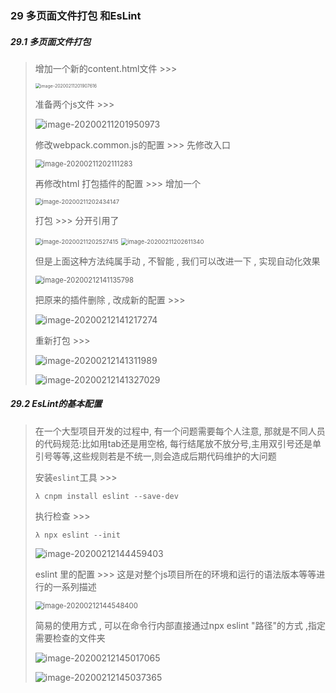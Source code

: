 ### 29 多页面文件打包 和EsLint

##### 29.1 多页面文件打包

> 增加一个新的content.html文件 >>>
>
> <img src="..\images\image-20200211201907616.png" alt="image-20200211201907616" style="zoom:50%;" />
>
> 准备两个js文件 >>>
>
> ![image-20200211201950973](..\images\image-20200211201950973.png)
>
> 修改webpack.common.js的配置 >>> 先修改入口
>
> <img src="..\images\image-20200211202111283.png" alt="image-20200211202111283" style="zoom:80%;" />
>
> 再修改html 打包插件的配置 >>> 增加一个
>
> <img src="..\images\image-20200211202434147.png" alt="image-20200211202434147" style="zoom:67%;" />
>
> 打包 >>> 分开引用了
>
> <img src="..\images\image-20200211202527415.png" alt="image-20200211202527415" style="zoom: 67%;" />
>
> <img src="..\images\image-20200211202611340.png" alt="image-20200211202611340" style="zoom:67%;" />
>
> 但是上面这种方法纯属手动 , 不智能 , 我们可以改进一下 , 实现自动化效果
>
> <img src="..\images\image-20200212141135798.png" alt="image-20200212141135798" style="zoom:80%;" />
>
> 把原来的插件删除 , 改成新的配置 >>>
>
> ![image-20200212141217274](..\images\image-20200212141217274.png)
>
> 重新打包 >>>
>
> ![image-20200212141311989](..\images\image-20200212141311989.png)
>
> ![image-20200212141327029](..\images\image-20200212141327029.png)

##### 29.2 EsLint的基本配置

> 在一个大型项目开发的过程中, 有一个问题需要每个人注意, 那就是不同人员的代码规范:比如用tab还是用空格, 每行结尾放不放分号,主用双引号还是单引号等等,这些规则若是不统一,则会造成后期代码维护的大问题
>
> 安装`eslint`工具 >>>
>
> ```nginx
> λ cnpm install eslint --save-dev
> ```
>
> 执行检查 >>>
>
> ```nginx
> λ npx eslint --init
> ```
>
> ![image-20200212144459403](..\images\image-20200212144459403.png)
>
> eslint 里的配置 >>> 这是对整个js项目所在的环境和运行的语法版本等等进行的一系列描述
>
> <img src="..\images\image-20200212144548400.png" alt="image-20200212144548400" style="zoom:80%;" />
>
> 简易的使用方式 , 可以在命令行内部直接通过npx eslint "路径"的方式 ,指定需要检查的文件夹
>
> ![image-20200212145017065](..\images\image-20200212145017065.png)
>
> ![image-20200212145037365](..\images\image-20200212145037365.png)

